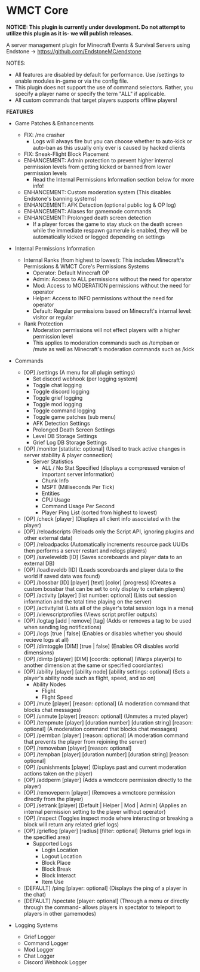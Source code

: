 # WMCT Core

**NOTICE: This plugin is currently under development. Do not attempt to utilize this plugin as it is- we will publish releases.**

A server management plugin for Minecraft Events & Survival Servers using Endstone -> https://github.com/EndstoneMC/endstone

NOTES: 
- All features are disabled by default for performance. Use /settings to enable modules in-game or via the config file.
- This plugin does not support the use of command selectors. Rather, you specify a player name or specify the term "ALL" if applicable.
- All custom commands that target players supports offline players!

**FEATURES**
- Game Patches & Enhancements
  - FIX: /me crasher
    - Logs will always fire but you can choose whether to auto-kick or auto-ban as this usually only ever is caused by hacked clients
  - FIX: Sneak-Flight Block Placement
  - ENHANCEMENT: Admin protection to prevent higher internal permission levels from getting kicked or banned from lower permission levels
    - Read the Internal Permissions Information section below for more info!
  - ENHANCEMENT: Custom moderation system (This disables Endstone's banning systems)
  - ENHANCEMENT: AFK Detection (optional public log & OP log)
  - ENHANCEMENT: Aliases for gamemode commands
  - ENHANCEMENT: Prolonged death screen detection
    - If a player forces the game to stay stuck on the death screen while the immediate respawn gamerule is enabled, they will be automatically kicked or logged depending on settings

- Internal Permissions Information
  - Internal Ranks (from highest to lowest): This includes Minecraft's Permissions & WMCT Core's Permissions Systems
    - Operator: Default Minecraft OP 
    - Admin: Access to ALL permissions without the need for operator
    - Mod: Access to MODERATION permissions without the need for operator
    - Helper: Access to INFO permissions without the need for operator
    - Default: Regular permissions based on Minecraft's internal level: visitor or regular
  - Rank Protection
    - Moderation permissions will not effect players with a higher permission level
    - This applies to moderation commands such as /tempban or /mute as well as Minecraft's moderation commands such as /kick 
  
- Commands
  - [OP] /settings (A menu for all plugin settings)
    - Set discord webhook (per logging system)
    - Toggle chat logging
    - Toggle discord logging
    - Toggle grief logging
    - Toggle mod logging
    - Toggle command logging
    - Toggle game patches (sub menu)
    - AFK Detection Settings
    - Prolonged Death Screen Settings
    - Level DB Storage Settings
    - Grief Log DB Storage Settings
  - [OP] /monitor [statistic: optional] (Used to track active changes in server stability & player connection)
    - Server Statistics
      - ALL / No Stat Specified (displays a compressed version of important server information)
      - Chunk Info
      - MSPT (Milliseconds Per Tick)
      - Entities
      - CPU Usage
      - Command Usage Per Second
      - Player Ping List (sorted from highest to lowest)
  - [OP] /check [player] (Displays all client info associated with the player)
  - [OP] /reloadscripts (Reloads only the Script API, ignoring plugins and other external data)
  - [OP] /reloadpacks (Automatically increments resource pack UUIDs then performs a server restart and relogs players)
  - [OP] /saveleveldb [ID] (Saves scoreboards and player data to an external DB)
  - [OP] /loadleveldb [ID] (Loads scoreboards and player data to the world if saved data was found)
  - [OP] /bossbar [ID] [player] [text] [color] [progress] (Creates a custom bossbar that can be set to only display to certain players)
  - [OP] /activity [player] [list number: optional] (Lists out session information and the total time playing on the server)
  - [OP] /activitylist (Lists all of the player's total session logs in a menu)
  - [OP] /viewscriptprofiles (Views script profiler outputs)
  - [OP] /logtag [add | remove] [tag] (Adds or removes a tag to be used when sending log notifications)
  - [OP] /logs [true | false] (Enables or disables whether you should recieve logs at all)
  - [OP] /dimtoggle [DIM] [true | false] (Enables OR disables world dimensions)
  - [OP] /dimtp [player] [DIM] [coords: optional] (Warps player(s) to another dimension at the same or specified coordiantes)
  - [OP] /ability [player] [ability node] [ability settings: optional] (Sets a player's ability node such as flight, speed, and so on)
    - Ability Nodes
      - Flight
      - Flight Speed
  - [OP] /mute [player] [reason: optional] (A moderation command that blocks chat messages)
  - [OP] /unmute [player] [reason: optional] (Unmutes a muted player)
  - [OP] /tempmute [player] [duration number] [duration string] [reason: optional] (A moderation command that blocks chat messages)
  - [OP] /permban [player] [reason: optional] (A moderation command that prevents the player from rejoining the server)
  - [OP] /removeban [player] [reason: optional]
  - [OP] /tempban [player] [duration number] [duration string] [reason: optional]
  - [OP] /punishments [player] (Displays past and current moderation actions taken on the player)
  - [OP] /addperm [player] (Adds a wmctcore permission directly to the player)
  - [OP] /removeperm [player] (Removes a wmctcore permission directly from the player)
  - [OP] /setrank [player] [Default | Helper | Mod | Admin] (Applies an internal permission setting to the player without operator)
  - [OP] /inspect (Toggles inspect mode where interacting or breaking a block will return any related grief logs)
  - [OP] /grieflog [player] [radius] [filter: optional] (Returns grief logs in the specified area)
    - Supported Logs
      - Login Location
      - Logout Location
      - Block Place
      - Block Break
      - Block Interact
      - Item Use
  - [DEFAULT] /ping [player: optional] (Displays the ping of a player in the chat)
  - [DEFAULT] /spectate [player: optional] (Through a menu or directly through the command- allows players in spectator to teleport to players in other gamemodes)  

- Logging Systems
  - Grief Logger
  - Command Logger
  - Mod Logger
  - Chat Logger
  - Discord Webhook Logger
